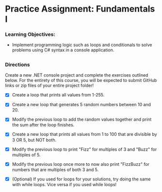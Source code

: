 # Practice Assignment: Fundamentals I

### Learning Objectives:

- Implement programming logic such as loops and conditionals to solve problems using C# syntax in a console application.
##
### Directions
Create a new .NET console project and complete the exercises outlined below. For the entirety of this course, you will be expected to submit GitHub links or zip files of your entire project folder!

- [x] Create a loop that prints all values from 1-255.

- [x] Create a new loop that generates 5 random numbers between 10 and 20.

- [x] Modify the previous loop to add the random values together and print the sum after the loop finishes.

- [x] Create a new loop that prints all values from 1 to 100 that are divisible by 3 OR 5, but NOT both.

- [x] Modify the previous loop to print "Fizz" for multiples of 3 and "Buzz" for multiples of 5.

- [x] Modify the previous loop once more to now also print "FizzBuzz" for numbers that are multiples of both 3 and 5.

- [x] (Optional) If you used for loops for your solutions, try doing the same with while loops. Vice versa if you used while loops!

